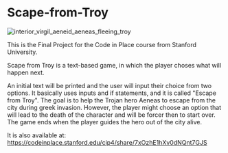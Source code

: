 # Scape-from-Troy

![interior_virgil_aeneid_aeneas_fleeing_troy](https://github.com/user-attachments/assets/06963bda-23c7-42a2-8fa5-3e098f2270a7)

This is the Final Project for the Code in Place course from Stanford University. 

Scape from Troy is a text-based game, in which the player choses what will happen next. 

An initial text will be printed and the user will input their choice from two options. It basically uses inputs and if statements, and it is called "Escape from Troy". The goal is to help the Trojan hero Aeneas to escape from the city during greek invasion. However, the player might choose an option that will lead to the death of the character and will be forcer then to start over. The game ends when the player guides the hero out of the city alive.

It is also available at: https://codeinplace.stanford.edu/cip4/share/7xOzhE1hXv0dNQnt7GJS

